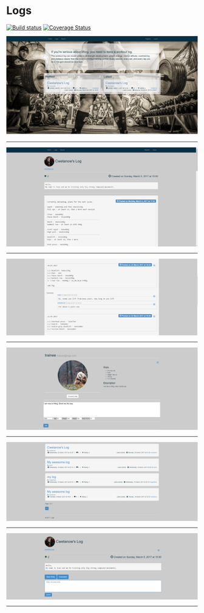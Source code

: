 # Logs

[![Build status](https://ci.appveyor.com/api/projects/status/github/cwetanow/Logs?branch=master&svg=true)](https://ci.appveyor.com/project/cwetanow/Logs) [![Coverage Status](https://coveralls.io/repos/github/cwetanow/Logs/badge.svg?branch=master)](https://coveralls.io/github/cwetanow/Logs?branch=master)


![Home](./screens/home-page.png?raw=true)
<hr />

![Home](./screens/details.png?raw=true)
<hr />

![Home](./screens/entries.png?raw=true)
<hr />

![Home](./screens/profile.png?raw=true)
<hr />

![Home](./screens/list.png?raw=true)
<hr />

![Home](./screens/new-entry.png?raw=true)
<hr />
